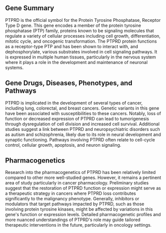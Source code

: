 ## Gene Summary
PTPRD is the official symbol for the Protein Tyrosine Phosphatase, Receptor Type D gene. This gene encodes a member of the protein tyrosine phosphatase (PTP) family, proteins known to be signaling molecules that regulate a variety of cellular processes including cell growth, differentiation, mitotic cycle, and oncogenic transformation. The PTPRD protein functions as a receptor-type PTP and has been shown to interact with, and dephosphorylate, various substrates involved in cell signaling pathways. It is expressed in multiple human tissues, particularly in the nervous system where it plays a role in the development and maintenance of neuronal systems.

## Gene Drugs, Diseases, Phenotypes, and Pathways
PTPRD is implicated in the development of several types of cancer, including lung, colorectal, and breast cancers. Genetic variants in this gene have been associated with susceptibilities to these cancers. Notably, loss of function or decreased expression of PTPRD can lead to tumorigenesis through dysregulation of cell division and increased cell survival. Additional studies suggest a link between PTPRD and neuropsychiatric disorders such as autism and schizophrenia, likely due to its role in neural development and synaptic functioning. Pathways involving PTPRD often relate to cell-cycle control, cellular growth, apoptosis, and neuron signaling.

## Pharmacogenetics
Research into the pharmacogenetics of PTPRD has been relatively limited compared to other more well-studied genes. However, it remains a pertinent area of study particularly in cancer pharmacology. Preliminary studies suggest that the restoration of PTPRD function or expression might serve as a therapeutic strategy in cancers where PTPRD loss contributes significantly to the malignancy phenotype. Generally, inhibitors or modulators that target pathways impacted by PTPRD, such as those involving protein tyrosine kinases, might be affected by variations in this gene's function or expression levels. Detailed pharmacogenetic profiles and more nuanced understandings of PTPRD's role may guide tailored therapeutic interventions in the future, particularly in oncology settings.